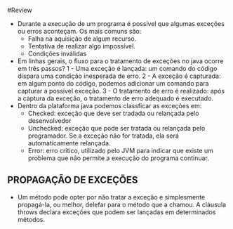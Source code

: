 #Review

- Durante a execução de um programa é possível que algumas exceções ou erros aconteçam. Os mais comuns são:
	- Falha na aquisição de algum recurso.
	- Tentativa de realizar algo impossível.
	- Condições inválidas
- Em linhas gerais, o fluxo para o tratamento de exceções no java ocorre em três passos? 
	1 - Uma exceção é lançada: um comando do código dispara uma condição inesperada de erro.
	2 - A exceção é capturada: em algum ponto do código, podemos adicionar um comando para capturar a possível exceção.
	3 - O tratamento de erro é realizado: após a captura da exceção, o tratamento de erro adequado é executado.
- Dentro da plataforma java podemos classficar as exceções em:
	- Checked: exceção que deve ser tradada ou relançada pelo desenvolvedor
	- Unchecked: exceção que pode ser tratada ou relançada pelo programador. Se a exceção não for tratada, ela será automaticamente relançada.
	- Error: erro crítico, utilizado pelo JVM para indicar que existe um problema que não permite a execução do programa continuar.
	
## PROPAGAÇÃO DE EXCEÇÕES

- Um método pode opter por não tratar a exceção e simplesmente propagá-la, ou melhor, delefar para o método que a chamou. A cláusula throws declara exceções que podem ser lançadas em determinados métodos.